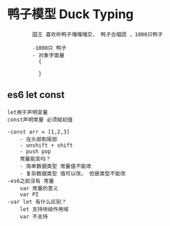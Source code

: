 # 鸭子模型 Duck Typing
            国王 喜欢听鸭子嘎嘎嘎交， 鸭子合唱团 ，1000只鸭子
            
            -1000只 鸭子
            - 对象字面量
              {

              }
## es6 let const
    let用于声明变量
    const声明常量 必须赋初值

    -const arr = [1,2,3]
        - 在头部和尾部 
        - unshift + shift
        - push pop
        常量能变吗？
        - 简单数据类型 常量值不能改
        - 复杂数据类型 值可以改， 但是类型不能改
    -es6之前没有 常量 
        var 常量的意义
        var PI 
    -var let 有什么区别？
        let 支持块级作用域
        var 不支持